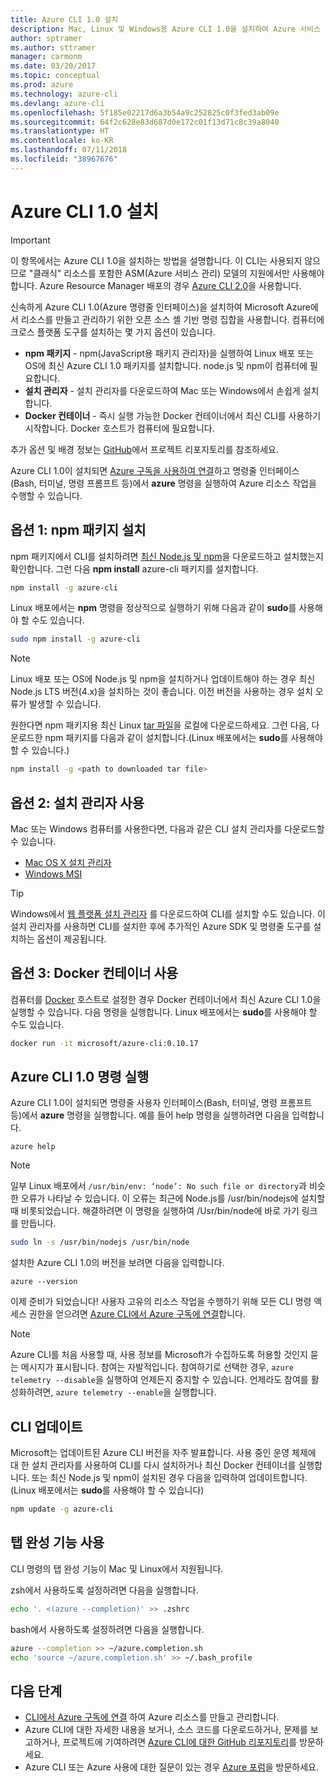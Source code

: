 ```yaml
---
title: Azure CLI 1.0 설치
description: Mac, Linux 및 Windows용 Azure CLI 1.0을 설치하여 Azure 서비스 사용 시작
author: sptramer
ms.author: sttramer
manager: carmonm
ms.date: 03/20/2017
ms.topic: conceptual
ms.prod: azure
ms.technology: azure-cli
ms.devlang: azure-cli
ms.openlocfilehash: 5f185e02217d6a3b54a9c252825c0f3fed3ab09e
ms.sourcegitcommit: 64f2c628e83d687d0e172c01f13d71c8c39a8040
ms.translationtype: HT
ms.contentlocale: ko-KR
ms.lasthandoff: 07/11/2018
ms.locfileid: "38967676"
---
```

# <a name="install-the-azure-cli-10"></a>Azure CLI 1.0 설치

> [!IMPORTANT]
> 이 항목에서는 Azure CLI 1.0을 설치하는 방법을 설명합니다. 이 CLI는 사용되지 않으므로 "클래식" 리소스를 포함한 ASM(Azure 서비스 관리) 모델의 지원에서만 사용해야 합니다.
> Azure Resource Manager 배포의 경우 [Azure CLI 2.0](/cli/azure)을 사용합니다.

신속하게 Azure CLI 1.0(Azure 명령줄 인터페이스)을 설치하여 Microsoft Azure에서 리소스를 만들고 관리하기 위한 오픈 소스 셸 기반 명령 집합을 사용합니다. 컴퓨터에 크로스 플랫폼 도구를 설치하는 몇 가지 옵션이 있습니다.

* **npm 패키지** - npm(JavaScript용 패키지 관리자)을 실행하여 Linux 배포 또는 OS에 최신 Azure CLI 1.0 패키지를 설치합니다. node.js 및 npm이 컴퓨터에 필요합니다.
* **설치 관리자** - 설치 관리자를 다운로드하여 Mac 또는 Windows에서 손쉽게 설치합니다.
* **Docker 컨테이너** - 즉시 실행 가능한 Docker 컨테이너에서 최신 CLI를 사용하기 시작합니다. Docker 호스트가 컴퓨터에 필요합니다.

추가 옵션 및 배경 정보는 [GitHub](https://github.com/azure/azure-xplat-cli)에서 프로젝트 리포지토리를 참조하세요.

Azure CLI 1.0이 설치되면 [Azure 구독을 사용하여 연결](/cli/azure/authenticate-azure-cli)하고 명령줄 인터페이스(Bash, 터미널, 명령 프롬프트 등)에서 **azure** 명령을 실행하여 Azure 리소스 작업을 수행할 수 있습니다.

## <a name="option-1-install-an-npm-package"></a>옵션 1: npm 패키지 설치

npm 패키지에서 CLI를 설치하려면 [최신 Node.js 및 npm](https://nodejs.org/en/download/package-manager/)을 다운로드하고 설치했는지 확인합니다. 그런 다음 **npm install** azure-cli 패키지를 설치합니다.

```bash
npm install -g azure-cli
```

Linux 배포에서는 **npm** 명령을 정상적으로 실행하기 위해 다음과 같이 **sudo**를 사용해야 할 수도 있습니다.

```bash
sudo npm install -g azure-cli
```

> [!NOTE]
> Linux 배포 또는 OS에 Node.js 및 npm을 설치하거나 업데이트해야 하는 경우 최신 Node.js LTS 버전(4.x)을 설치하는 것이 좋습니다. 이전 버전을 사용하는 경우 설치 오류가 발생할 수 있습니다.

원한다면 npm 패키지용 최신 Linux [tar 파일][linux-installer]을 로컬에 다운로드하세요. 그런 다음, 다운로드한 npm 패키지를 다음과 같이 설치합니다.(Linux 배포에서는 **sudo**를 사용해야 할 수 있습니다.)

```bash
npm install -g <path to downloaded tar file>
```

## <a name="option-2-use-an-installer"></a>옵션 2: 설치 관리자 사용

Mac 또는 Windows 컴퓨터를 사용한다면, 다음과 같은 CLI 설치 관리자를 다운로드할 수 있습니다.

* [Mac OS X 설치 관리자][mac-installer]
* [Windows MSI][windows-installer]

> [!TIP]
> Windows에서 [웹 플랫폼 설치 관리자](https://go.microsoft.com/?linkid=9828653) 를 다운로드하여 CLI를 설치할 수도 있습니다. 이 설치 관리자를 사용하면 CLI를 설치한 후에 추가적인 Azure SDK 및 명령줄 도구를 설치하는 옵션이 제공됩니다.

## <a name="option-3-use-a-docker-container"></a>옵션 3: Docker 컨테이너 사용

컴퓨터를 [Docker](https://docs.docker.com/engine/understanding-docker/) 호스트로 설정한 경우 Docker 컨테이너에서 최신 Azure CLI 1.0을 실행할 수 있습니다. 다음 명령을 실행합니다. Linux 배포에서는 **sudo**를 사용해야 할 수도 있습니다.

```bash
docker run -it microsoft/azure-cli:0.10.17
```

## <a name="run-azure-cli-10-commands"></a>Azure CLI 1.0 명령 실행

Azure CLI 1.0이 설치되면 명령줄 사용자 인터페이스(Bash, 터미널, 명령 프롬프트 등)에서 **azure** 명령을 실행합니다. 예를 들어 help 명령을 실행하려면 다음을 입력합니다.

```azurecli
azure help
```

> [!NOTE]
> 일부 Linux 배포에서 `/usr/bin/env: ‘node’: No such file or directory`과 비슷한 오류가 나타날 수 있습니다. 이 오류는 최근에 Node.js를 /usr/bin/nodejs에 설치할 때 비롯되었습니다. 해결하려면 이 명령을 실행하여 /Usr/bin/node에 바로 가기 링크를 만듭니다.

```bash
sudo ln -s /usr/bin/nodejs /usr/bin/node
```

설치한 Azure CLI 1.0의 버전을 보려면 다음을 입력합니다.

```azurecli
azure --version
```

이제 준비가 되었습니다! 사용자 고유의 리소스 작업을 수행하기 위해 모든 CLI 명령 액세스 권한을 얻으려면 [Azure CLI에서 Azure 구독에 연결](/cli/azure/authenticate-azure-cli)합니다.

> [!NOTE]
> Azure CLI를 처음 사용할 때, 사용 정보를 Microsoft가 수집하도록 허용할 것인지 묻는 메시지가 표시됩니다. 참여는 자발적입니다. 참여하기로 선택한 경우, `azure telemetry --disable`을 실행하여 언제든지 중지할 수 있습니다. 언제라도 참여를 활성화하려면, `azure telemetry --enable`을 실행합니다.

## <a name="update-the-cli"></a>CLI 업데이트

Microsoft는 업데이트된 Azure CLI 버전을 자주 발표합니다. 사용 중인 운영 체제에 대 한 설치 관리자를 사용하여 CLI를 다시 설치하거나 최신 Docker 컨테이너를 실행합니다. 또는 최신 Node.js 및 npm이 설치된 경우 다음을 입력하여 업데이트합니다.(Linux 배포에서는 **sudo**를 사용해야 할 수 있습니다)

```bash
npm update -g azure-cli
```

## <a name="enable-tab-completion"></a>탭 완성 기능 사용

CLI 명령의 탭 완성 기능이 Mac 및 Linux에서 지원됩니다.

zsh에서 사용하도록 설정하려면 다음을 실행합니다.

```bash
echo '. <(azure --completion)' >> .zshrc
```

bash에서 사용하도록 설정하려면 다음을 실행합니다.

```bash
azure --completion >> ~/azure.completion.sh
echo 'source ~/azure.completion.sh' >> ~/.bash_profile
```

## <a name="next-steps"></a>다음 단계

* [CLI에서 Azure 구독에 연결](/cli/azure/authenticate-azure-cli) 하여 Azure 리소스를 만들고 관리합니다.
* Azure CLI에 대한 자세한 내용을 보거나, 소스 코드를 다운로드하거나, 문제를 보고하거나, 프로젝트에 기여하려면 [Azure CLI에 대한 GitHub 리포지토리](https://github.com/azure/azure-xplat-cli)를 방문하세요.
* Azure CLI 또는 Azure 사용에 대한 질문이 있는 경우 [Azure 포럼](https://social.msdn.microsoft.com/Forums/en-US/home?forum=azurescripting)을 방문하세요.

[mac-installer]: http://aka.ms/mac-azure-cli
[windows-installer]: http://aka.ms/webpi-azure-cli
[linux-installer]: http://aka.ms/linux-azure-cli
[cliasm]: /cli/azure/get-started-with-az-cli2
[cliarm]: ./virtual-machines/azure-cli-arm-commands.md
